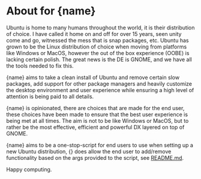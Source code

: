 # About for {name}


Ubuntu is home to many humans throughout the world, it is their distribution of choice. I have called it home on and off for over 15 years, seen unity come and go, witnessed the mess that is snap packages, etc. Ubuntu has grown to be the Linux distribution of choice when moving from platforms like Windows or MacOS, however the out of the box experience (OOBE) is lacking certain polish. The great news is the DE is GNOME, and we have all the tools needed to fix this. 


{name} aims to take a clean install of Ubuntu and remove certain slow packages, add support for other package managers and heavily customize the desktop environment and user experience while ensuring a high level of attention is being paid to all details.


{name} is opinionated, there are choices that are made for the end user, these choices have been made to ensure that the best user experience is being met at all times. The aim is not to be like Windows or MacOS, but to rather be the most effective, efficient and powerful DX layered on top of GNOME.


{name} aims to be a one-stop-script for end users to use when setting up a new Ubuntu distribution, {} does allow the end user to add/remove functionality based on the args provided to the script, see [README.md](https://github.com/howzitcal/jika/blob/main/README.md).


Happy computing.